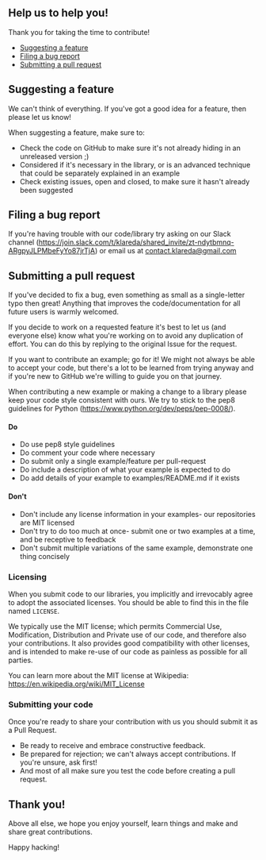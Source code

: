 ## Help us to help you!

Thank you for taking the time to contribute!

* [Suggesting a feature](#suggesting-a-feature)
* [Filing a bug report](#filing-a-bug-report)
* [Submitting a pull request](#submitting-a-pull-request)

## Suggesting a feature

We can't think of everything. If you've got a good idea for a feature, then please let us know!

When suggesting a feature, make sure to:

* Check the code on GitHub to make sure it's not already hiding in an unreleased version ;)
* Considered if it's necessary in the library, or is an advanced technique that could be separately explained in an example
* Check existing issues, open and closed, to make sure it hasn't already been suggested

## Filing a bug report

If you're having trouble with our code/library try asking on our Slack channel (https://join.slack.com/t/klareda/shared_invite/zt-ndytbmnq-ARgpyJLPMbeFyYo87jrTjA) or email us at contact.klareda@gmail.com

## Submitting a pull request

If you've decided to fix a bug, even something as small as a single-letter typo then great! Anything that improves the code/documentation for all future users is warmly welcomed.

If you decide to work on a  requested feature it's best to let us (and everyone else) know what you're working on to avoid any duplication of effort. You can do this by replying to the original Issue for the request.

If you want to contribute an example; go for it! We might not always be able to accept your code, but there's a lot to be learned from trying anyway and if you're new to GitHub we're willing to guide you on that journey.

When contributing a new example or making a change to a library please keep your code style consistent with ours. We try to stick to the pep8 guidelines for Python (https://www.python.org/dev/peps/pep-0008/).

#### Do

* Do use pep8 style guidelines
* Do comment your code where necessary
* Do submit only a single example/feature per pull-request
* Do include a description of what your example is expected to do
* Do add details of your example to examples/README.md if it exists

#### Don't

* Don't include any license information in your examples- our repositories are MIT licensed
* Don't try to do too much at once- submit one or two examples at a time, and be receptive to feedback
* Don't submit multiple variations of the same example, demonstrate one thing concisely

### Licensing

When you submit code to our libraries, you implicitly and irrevocably agree to adopt the associated licenses. You should be able to find this in the file named `LICENSE`.

We typically use the MIT license; which permits Commercial Use, Modification, Distribution and Private use of our code, and therefore also your contributions. It also provides good compatibility with other licenses, and is intended to make re-use of our code as painless as possible for all parties.

You can learn more about the MIT license at Wikipedia: https://en.wikipedia.org/wiki/MIT_License

### Submitting your code

Once you're ready to share your contribution with us you should submit it as a Pull Request.

* Be ready to receive and embrace constructive feedback.
* Be prepared for rejection; we can't always accept contributions. If you're unsure, ask first!
* And most of all make sure you test the code before creating a pull request.

## Thank you!

Above all else, we hope you enjoy yourself, learn things and make and share great contributions.

Happy hacking!
